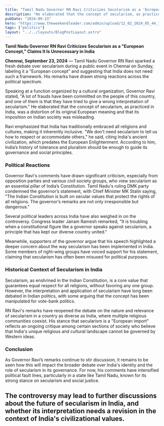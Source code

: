 ```yaml
---
title: "Tamil Nadu Governor RN Ravi Criticizes Secularism as a 'European Concept', Claims It Is Unnecessary in India"
description: "He elaborated that the concept of secularism, as practiced in India, was a distortion of its original European meaning and that its imposition on Indian society was misleading."
pubDate: "2024-09-23"
hero: "https://www.theweekendleader.com/admin/upload/12_02_2024_05_44_18_ravi.jpg"
tags: ["politics"]
layout: "../../layouts/BlogPostLayout.astro"
---
```

**Tamil Nadu Governor RN Ravi Criticizes Secularism as a "European Concept," Claims It Is Unnecessary in India**

**Chennai, September 23, 2024** — Tamil Nadu Governor RN Ravi sparked a fresh debate over secularism during a public event in Chennai on Sunday, labeling it a "European concept" and suggesting that India does not need such a framework. His remarks have drawn strong reactions across the political spectrum.

Speaking at a function organized by a cultural organization, Governor Ravi stated, "A lot of frauds have been committed on the people of this country, and one of them is that they have tried to give a wrong interpretation of secularism." He elaborated that the concept of secularism, as practiced in India, was a distortion of its original European meaning and that its imposition on Indian society was misleading.

Ravi emphasized that India has traditionally embraced all religions and cultures, making it inherently inclusive. "We don't need secularism to tell us how to respect or accommodate others," he said, citing India's ancient civilization, which predates the European Enlightenment. According to him, India’s history of tolerance and pluralism should be enough to guide its governance and social principles.

### Political Reactions

Governor Ravi's comments have drawn significant criticism, especially from opposition parties and various civil society groups, who view secularism as an essential pillar of India’s Constitution. Tamil Nadu's ruling DMK party condemned the governor’s statement, with Chief Minister MK Stalin saying, "The Indian Constitution is built on secular values that protect the rights of all religions. The governor’s remarks are not only irresponsible but dangerous."

Several political leaders across India have also weighed in on the controversy. Congress leader Jairam Ramesh remarked, "It is troubling when a constitutional figure like a governor speaks against secularism, a principle that has kept our diverse country united."

Meanwhile, supporters of the governor argue that his speech highlighted a deeper concern about the way secularism has been implemented in India. Some members of right-wing groups have voiced support for his statement, claiming that secularism has often been misused for political purposes.

### Historical Context of Secularism in India

Secularism, as enshrined in the Indian Constitution, is a core value that guarantees equal respect for all religions, without favoring any one group. However, the interpretation and application of secularism have long been debated in Indian politics, with some arguing that the concept has been manipulated for vote-bank politics.

RN Ravi's remarks have reopened the debate on the nature and relevance of secularism in a country as diverse as India, where multiple religious communities coexist. His stance that secularism is a "European import" reflects an ongoing critique among certain sections of society who believe that India's unique religious and cultural landscape cannot be governed by Western ideas.

### Conclusion

As Governor Ravi’s remarks continue to stir discussion, it remains to be seen how this will impact the broader debate over India's identity and the role of secularism in its governance. For now, his comments have intensified political fault lines, particularly in a state like Tamil Nadu, known for its strong stance on secularism and social justice.

The controversy may lead to further discussions about the future of secularism in India, and whether its interpretation needs a revision in the context of India's civilizational values.
---
